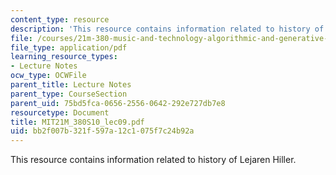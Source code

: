 ```yaml
---
content_type: resource
description: 'This resource contains information related to history of Lejaren Hiller. '
file: /courses/21m-380-music-and-technology-algorithmic-and-generative-music-spring-2010/bb2f007b321f597a12c1075f7c24b92a_MIT21M_380S10_lec09.pdf
file_type: application/pdf
learning_resource_types:
- Lecture Notes
ocw_type: OCWFile
parent_title: Lecture Notes
parent_type: CourseSection
parent_uid: 75bd5fca-0656-2556-0642-292e727db7e8
resourcetype: Document
title: MIT21M_380S10_lec09.pdf
uid: bb2f007b-321f-597a-12c1-075f7c24b92a
---
```

This resource contains information related to history of Lejaren Hiller. 